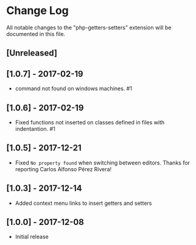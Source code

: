 # Change Log
All notable changes to the "php-getters-setters" extension will be documented in this file.

## [Unreleased]

## [1.0.7] - 2017-02-19
- command not found on windows machines. #1

## [1.0.6] - 2017-02-19
- Fixed functions not inserted on classes defined in files with indentantion. #1

## [1.0.5] - 2017-12-21
- Fixed `No property found` when switching between editors. Thanks for reporting Carlos Alfonso Pérez Rivera!

## [1.0.3] - 2017-12-14
- Added context menu links to insert getters and setters

## [1.0.0] - 2017-12-08
- Initial release